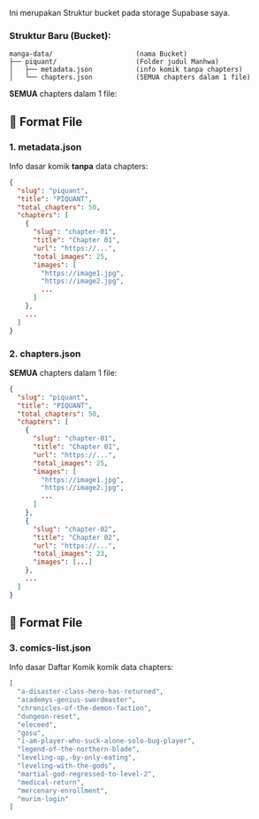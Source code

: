 Ini merupakan Struktur bucket pada storage Supabase saya.



### **Struktur Baru (Bucket):**

```
manga-data/                     (nama Bucket)
├── piquant/                    (Folder judul Manhwa)
│   ├── metadata.json           (info komik tanpa chapters)
│   └── chapters.json           (SEMUA chapters dalam 1 file)
```

**SEMUA** chapters dalam 1 file:

## 📄 Format File

### **1. metadata.json**

Info dasar komik **tanpa** data chapters:

```json
{
  "slug": "piquant",
  "title": "PIQUANT",
  "total_chapters": 50,
  "chapters": [
    {
      "slug": "chapter-01",
      "title": "Chapter 01",
      "url": "https://...",
      "total_images": 25,
      "images": [
        "https://image1.jpg",
        "https://image2.jpg",
        ...
      ]
    },
    ...
  ]
}
```

### **2. chapters.json**

**SEMUA** chapters dalam 1 file:

```json
{
  "slug": "piquant",
  "title": "PIQUANT",
  "total_chapters": 50,
  "chapters": [
    {
      "slug": "chapter-01",
      "title": "Chapter 01",
      "url": "https://...",
      "total_images": 25,
      "images": [
        "https://image1.jpg",
        "https://image2.jpg",
        ...
      ]
    },
    {
      "slug": "chapter-02",
      "title": "Chapter 02",
      "url": "https://...",
      "total_images": 23,
      "images": [...]
    },
    ...
  ]
}
```

## 📄 Format File

### **3. comics-list.json**

Info dasar Daftar Komik komik data chapters:

```json
[
  "a-disaster-class-hero-has-returned",
  "academys-genius-swordmaster",
  "chronicles-of-the-demon-faction",
  "dungeon-reset",
  "eleceed",
  "gosu",
  "i-am-player-who-suck-alone-solo-bug-player",
  "legend-of-the-northern-blade",
  "leveling-up,-by-only-eating",
  "leveling-with-the-gods",
  "martial-god-regressed-to-level-2",
  "medical-return",
  "mercenary-enrollment",
  "murim-login"
]
```